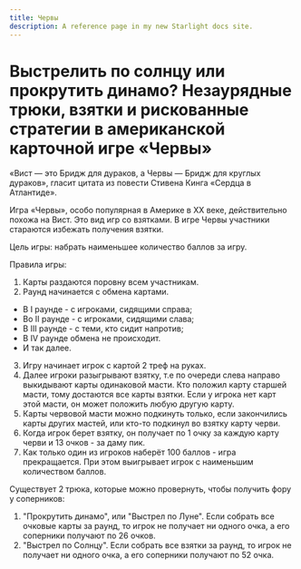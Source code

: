 ```yaml
---
title: Червы
description: A reference page in my new Starlight docs site.
---
```


# Выстрелить по cолнцу или прокрутить динамо? Незаурядные трюки, взятки и рискованные стратегии в американской карточной игре «Червы»

«Вист — это Бридж для дураков, а Червы — Бридж для круглых дураков», гласит цитата из повести Стивена Кинга «Сердца в Атлантиде».

Игра «Червы», особо популярная в Америке в XX веке, действительно похожа на Вист. Это вид игр со взятками. В игре Червы участники стараются избежать получения взятки.

Цель игры: набрать наименьшее количество баллов за игру. 

Правила игры:

1. Карты раздаются поровну всем участникам. 
2. Раунд начинается с обмена картами.
- В I раунде -  с игроками, сидящими справа;
- Во II раунде - с игроками, сидящими слава; 
- В III раунде - с теми, кто сидит напротив; 
- В IV раунде обмена не происходит.
- И так далее.
3. Игру начинает игрок с картой 2 треф на руках.  
4. Далее игроки разыгрывают взятку, т.е по очереди слева направо выкидывают карты одинаковой масти. Кто положил карту старшей масти, тому достаются все карты взятки. Если у игрока нет карт этой масти, он может положить любую другую карту.
5. Карты червовой масти можно подкинуть только, если закончились карты других мастей, или кто-то подкинул во взятку карту черви.
6. Когда игрок берет взятку, он  получает по 1 очку за каждую карту черви и 13 очков - за даму пик.
7. Как только один из игроков наберёт 100 баллов - игра прекращается. При этом выигрывает игрок с наименьшим количеством баллов.

Существует 2 трюка, которые можно провернуть, чтобы получить фору у соперников: 
1. "Прокрутить динамо", или "Выстрел по Луне". Если собрать все очковые карты за раунд, то игрок не получает ни одного очка, а его соперники получают по 26 очков. 
2. "Выстрел по Солнцу". Если собрать все взятки за раунд, то игрок не получает ни одного очка, а его соперники получают по 52 очка.